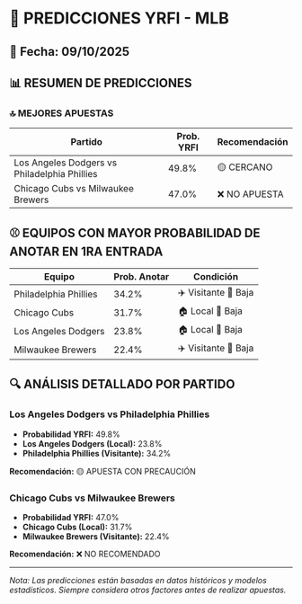 # 🚀 PREDICCIONES YRFI - MLB

## 📅 Fecha: 09/10/2025

## 📊 RESUMEN DE PREDICCIONES

### 🔝 MEJORES APUESTAS

| Partido | Prob. YRFI | Recomendación |
|---------|------------|---------------|
| Los Angeles Dodgers vs Philadelphia Phillies | 49.8% | 🟡 CERCANO |
| Chicago Cubs vs Milwaukee Brewers | 47.0% | ❌ NO APUESTA |

## ⚾ EQUIPOS CON MAYOR PROBABILIDAD DE ANOTAR EN 1RA ENTRADA

| Equipo | Prob. Anotar | Condición |
|--------|--------------|-----------|
| Philadelphia Phillies | 34.2% | ✈️ Visitante 🔴 Baja |
| Chicago Cubs | 31.7% | 🏠 Local 🔴 Baja |
| Los Angeles Dodgers | 23.8% | 🏠 Local 🔴 Baja |
| Milwaukee Brewers | 22.4% | ✈️ Visitante 🔴 Baja |

## 🔍 ANÁLISIS DETALLADO POR PARTIDO

### Los Angeles Dodgers vs Philadelphia Phillies
- **Probabilidad YRFI:** 49.8%
- **Los Angeles Dodgers (Local):** 23.8%
- **Philadelphia Phillies (Visitante):** 34.2%

**Recomendación:** 🟡 APUESTA CON PRECAUCIÓN

### Chicago Cubs vs Milwaukee Brewers
- **Probabilidad YRFI:** 47.0%
- **Chicago Cubs (Local):** 31.7%
- **Milwaukee Brewers (Visitante):** 22.4%

**Recomendación:** ❌ NO RECOMENDADO

---
*Nota: Las predicciones están basadas en datos históricos y modelos estadísticos.
Siempre considera otros factores antes de realizar apuestas.*

